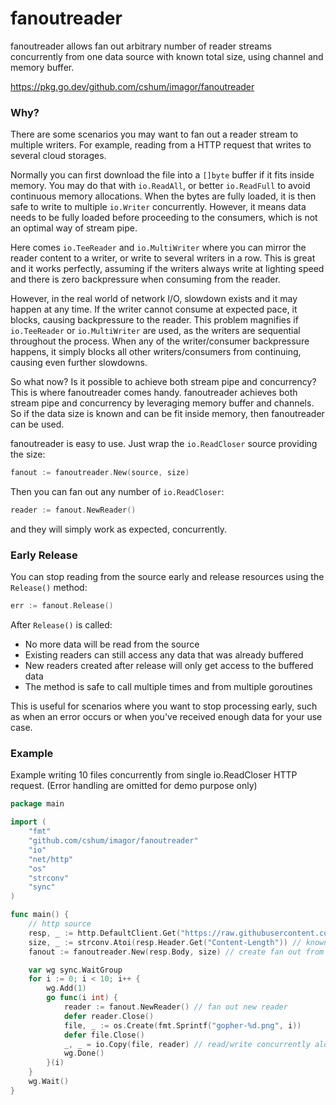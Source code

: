 # fanoutreader

fanoutreader allows fan out arbitrary number of reader streams concurrently from one data source with known total size, using channel and memory buffer.

https://pkg.go.dev/github.com/cshum/imagor/fanoutreader

### Why?

There are some scenarios you may want to fan out a reader stream to multiple writers. For example, reading from a HTTP request that writes to several cloud storages.

Normally you can first download the file into a `[]byte` buffer if it fits inside memory. You may do that with `io.ReadAll`, or better `io.ReadFull` to avoid continuous memory allocations. When the bytes are fully loaded, it is then safe to write to multiple `io.Writer` concurrently. However, it means data needs to be fully loaded before proceeding to the consumers, which is not an optimal way of stream pipe.

Here comes `io.TeeReader` and `io.MultiWriter` where you can mirror the reader content to a writer, or write to several writers in a row. This is great and it works perfectly, assuming if the writers always write at lighting speed and there is zero backpressure when consuming from the reader.

However, in the real world of network I/O, slowdown exists and it may happen at any time. If the writer cannot consume at expected pace, it blocks, causing backpressure to the reader. This problem magnifies if `io.TeeReader` or `io.MultiWriter` are used, as the writers are sequential throughout the process. When any of the writer/consumer backpressure happens, it simply blocks all other writers/consumers from continuing, causing even further slowdowns.

So what now? Is it possible to achieve both stream pipe and concurrency? This is where fanoutreader comes handy. fanoutreader achieves both stream pipe and concurrency by leveraging memory buffer and channels. So if the data size is known and can be fit inside memory, then fanoutreader can be used.

fanoutreader is easy to use. Just wrap the `io.ReadCloser` source providing the size:
```go
fanout := fanoutreader.New(source, size)
``` 
Then you can fan out any number of `io.ReadCloser`:
```go
reader := fanout.NewReader()
``` 
and they will simply work as expected, concurrently.

### Early Release

You can stop reading from the source early and release resources using the `Release()` method:
```go
err := fanout.Release()
```
After `Release()` is called:
- No more data will be read from the source
- Existing readers can still access any data that was already buffered
- New readers created after release will only get access to the buffered data
- The method is safe to call multiple times and from multiple goroutines

This is useful for scenarios where you want to stop processing early, such as when an error occurs or when you've received enough data for your use case.

### Example

Example writing 10 files concurrently from single io.ReadCloser HTTP request. (Error handling are omitted for demo purpose only)

```go
package main

import (
	"fmt"
	"github.com/cshum/imagor/fanoutreader"
	"io"
	"net/http"
	"os"
	"strconv"
	"sync"
)

func main() {
	// http source
	resp, _ := http.DefaultClient.Get("https://raw.githubusercontent.com/cshum/imagor/master/testdata/gopher.png")
	size, _ := strconv.Atoi(resp.Header.Get("Content-Length")) // known size via Content-Length header
	fanout := fanoutreader.New(resp.Body, size) // create fan out from single reader source

	var wg sync.WaitGroup
	for i := 0; i < 10; i++ {
		wg.Add(1)
		go func(i int) {
			reader := fanout.NewReader() // fan out new reader
			defer reader.Close()
			file, _ := os.Create(fmt.Sprintf("gopher-%d.png", i))
			defer file.Close()
			_, _ = io.Copy(file, reader) // read/write concurrently alongside other readers
			wg.Done()
		}(i)
	}
	wg.Wait()
}
```
